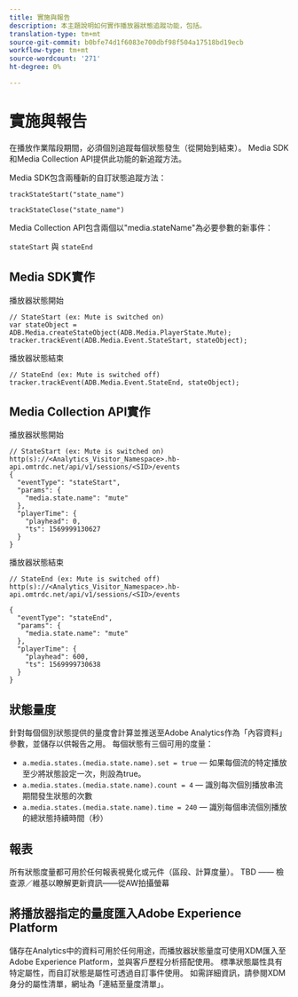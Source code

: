 ```yaml
---
title: 實施與報告
description: 本主題說明如何實作播放器狀態追蹤功能，包括。
translation-type: tm+mt
source-git-commit: b0bfe74d1f6083e700dbf98f504a17518bd19ecb
workflow-type: tm+mt
source-wordcount: '271'
ht-degree: 0%

---
```



# 實施與報告

在播放作業階段期間，必須個別追蹤每個狀態發生（從開始到結束）。 Media SDK和Media Collection API提供此功能的新追蹤方法。

Media SDK包含兩種新的自訂狀態追蹤方法：

`trackStateStart("state_name")`

`trackStateClose("state_name")`


Media Collection API包含兩個以&quot;media.stateName&quot;為必要參數的新事件：

`stateStart` 與 `stateEnd`

## Media SDK實作

播放器狀態開始

```
// StateStart (ex: Mute is switched on)
var stateObject = ADB.Media.createStateObject(ADB.Media.PlayerState.Mute);
tracker.trackEvent(ADB.Media.Event.StateStart, stateObject);
```

播放器狀態結束

```
// StateEnd (ex: Mute is switched off)
tracker.trackEvent(ADB.Media.Event.StateEnd, stateObject);
```


## Media Collection API實作

播放器狀態開始

```
// StateStart (ex: Mute is switched on)
http(s)://<Analytics_Visitor_Namespace>.hb-api.omtrdc.net/api/v1/sessions/<SID>/events
{
  "eventType": "stateStart",
  "params": {
    "media.state.name": "mute"
  },
  "playerTime": {
    "playhead": 0,
    "ts": 1569999130627
  }
}
```

播放器狀態結束

```
// StateEnd (ex: Mute is switched off)
http(s)://<Analytics_Visitor_Namespace>.hb-api.omtrdc.net/api/v1/sessions/<SID>/events

{
  "eventType": "stateEnd",
  "params": {
    "media.state.name": "mute"
  },
  "playerTime": {
    "playhead": 600,
    "ts": 1569999730638
  }
}
```

## 狀態量度

針對每個個別狀態提供的量度會計算並推送至Adobe Analytics作為「內容資料」參數，並儲存以供報告之用。 每個狀態有三個可用的度量：

* `a.media.states.(media.state.name).set = true` — 如果每個流的特定播放至少將狀態設定一次，則設為true。
* `a.media.states.(media.state.name).count = 4` — 識別每次個別播放串流期間發生狀態的次數
* `a.media.states.(media.state.name).time = 240` — 識別每個串流個別播放的總狀態持續時間（秒）

## 報表

所有狀態度量都可用於任何報表視覺化或元件（區段、計算度量）。
TBD —— 檢查源／維基以瞭解更新資訊——從AW拍攝螢幕

## 將播放器指定的量度匯入Adobe Experience Platform

儲存在Analytics中的資料可用於任何用途，而播放器狀態量度可使用XDM匯入至Adobe Experience Platform，並與客戶歷程分析搭配使用。 標準狀態屬性具有特定屬性，而自訂狀態是屬性可透過自訂事件使用。 如需詳細資訊，請參閱XDM身分的屬性清單，網址為「連結至量度清單」。
